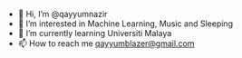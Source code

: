 - 👋 Hi, I’m @qayyumnazir
- 👀 I’m interested in Machine Learning, Music and Sleeping 
- 🌱 I’m currently learning Universiti Malaya
- 📫 How to reach me qayyumblazer@gmail.com

<!---
qayyumnazir/qayyumnazir is a ✨ special ✨ repository because its `README.md` (this file) appears on your GitHub profile.
You can click the Preview link to take a look at your changes.
--->
